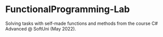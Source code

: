 # FunctionalProgramming-Lab
Solving tasks with self-made functions and methods from the course C# Advanced @ SoftUni (May 2022).
